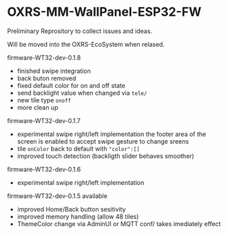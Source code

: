 # OXRS-MM-WallPanel-ESP32-FW
 
Preliminary Reprository to collect issues and ideas.

Will be moved into the OXRS-EcoSystem when relased.



firmware-WT32-dev-0.1.8

- finished swipe integration
- back buton removed
- fixed default color for on and off state
- send backlight value when changed via `tele/` 
- new tile type `onoff`
- more clean up


firmware-WT32-dev-0.1.7

- experimental swipe right/left implementation
  the footer area of the screen is enabled to accept swipe gesture to change sreens
- tile `onColor` back to default with `"color":[]`
- improved touch detection (backligth slider behaves smoother)


firmware-WT32-dev-0.1.6

- experimental swipe right/left implementation


firmware-WT32-dev-0.1.5 available

- improved Home/Back button sesitivity
- improved memory handling (allow 48 tiles)
- ThemeColor change via AdminUI or MQTT conf/ takes imediately effect 
